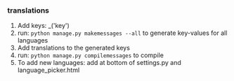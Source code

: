 ### translations

1. Add keys: _('key')
2. run: `python manage.py makemessages --all` to generate key-values for all languages
3. Add translations to the generated keys
4. run: `python manage.py compilemessages` to compile
5. To add new languages: add at bottom of settings.py and language_picker.html

